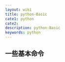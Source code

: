```yaml
---
layout: wiki
title: python-Basic
cate1: python
cate2: 
description: python-Basic
keywords: python
---
```


## 一些基本命令
